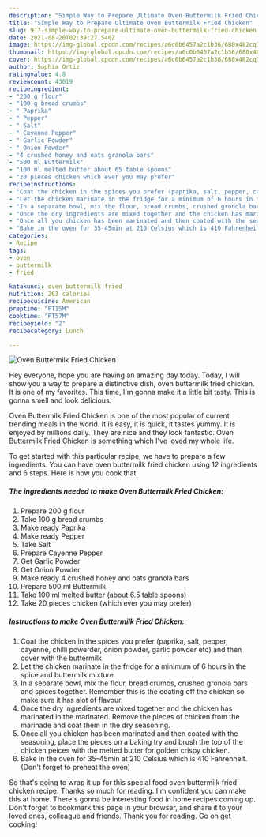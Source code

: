 ```yaml
---
description: "Simple Way to Prepare Ultimate Oven Buttermilk Fried Chicken"
title: "Simple Way to Prepare Ultimate Oven Buttermilk Fried Chicken"
slug: 917-simple-way-to-prepare-ultimate-oven-buttermilk-fried-chicken
date: 2021-08-20T02:39:27.540Z
image: https://img-global.cpcdn.com/recipes/a6c0b6457a2c1b36/680x482cq70/oven-buttermilk-fried-chicken-recipe-main-photo.jpg
thumbnail: https://img-global.cpcdn.com/recipes/a6c0b6457a2c1b36/680x482cq70/oven-buttermilk-fried-chicken-recipe-main-photo.jpg
cover: https://img-global.cpcdn.com/recipes/a6c0b6457a2c1b36/680x482cq70/oven-buttermilk-fried-chicken-recipe-main-photo.jpg
author: Sophia Ortiz
ratingvalue: 4.8
reviewcount: 43019
recipeingredient:
- "200 g flour"
- "100 g bread crumbs"
- " Paprika"
- " Pepper"
- " Salt"
- " Cayenne Pepper"
- " Garlic Powder"
- " Onion Powder"
- "4 crushed honey and oats granola bars"
- "500 ml Buttermilk"
- "100 ml melted butter about 65 table spoons"
- "20 pieces chicken which ever you may prefer"
recipeinstructions:
- "Coat the chicken in the spices you prefer (paprika, salt, pepper, cayenne, chilli powerder, onion powder, garlic powder etc) and then cover with the buttermilk"
- "Let the chicken marinate in the fridge for a minimum of 6 hours in the spice and buttermilk mixture"
- "In a separate bowl, mix the flour, bread crumbs, crushed gronola bars and spices together. Remember this is the coating off the chicken so make sure it has alot of flavour."
- "Once the dry ingredients are mixed together and the chicken has marinated in the marinated. Remove the pieces of chicken from the marinade and coat them in the dry seasoning."
- "Once all you chicken has been marinated and then coated with the seasoning, place the pieces on a baking try and brush the top of the chicken peices with the melted butter for golden crispy chicken."
- "Bake in the oven for 35-45min at 210 Celsius which is 410 Fahrenheit. (Don&#39;t forget to preheat the oven)"
categories:
- Recipe
tags:
- oven
- buttermilk
- fried

katakunci: oven buttermilk fried 
nutrition: 263 calories
recipecuisine: American
preptime: "PT15M"
cooktime: "PT57M"
recipeyield: "2"
recipecategory: Lunch

---
```



![Oven Buttermilk Fried Chicken](https://img-global.cpcdn.com/recipes/a6c0b6457a2c1b36/680x482cq70/oven-buttermilk-fried-chicken-recipe-main-photo.jpg)

Hey everyone, hope you are having an amazing day today. Today, I will show you a way to prepare a distinctive dish, oven buttermilk fried chicken. It is one of my favorites. This time, I'm gonna make it a little bit tasty. This is gonna smell and look delicious.

Oven Buttermilk Fried Chicken is one of the most popular of current trending meals in the world. It is easy, it is quick, it tastes yummy. It is enjoyed by millions daily. They are nice and they look fantastic. Oven Buttermilk Fried Chicken is something which I've loved my whole life.




To get started with this particular recipe, we have to prepare a few ingredients. You can have oven buttermilk fried chicken using 12 ingredients and 6 steps. Here is how you cook that.

<!--inarticleads1-->

##### The ingredients needed to make Oven Buttermilk Fried Chicken:

1. Prepare 200 g flour
1. Take 100 g bread crumbs
1. Make ready  Paprika
1. Make ready  Pepper
1. Take  Salt
1. Prepare  Cayenne Pepper
1. Get  Garlic Powder
1. Get  Onion Powder
1. Make ready 4 crushed honey and oats granola bars
1. Prepare 500 ml Buttermilk
1. Take 100 ml melted butter (about 6.5 table spoons)
1. Take 20 pieces chicken (which ever you may prefer)




<!--inarticleads2-->

##### Instructions to make Oven Buttermilk Fried Chicken:

1. Coat the chicken in the spices you prefer (paprika, salt, pepper, cayenne, chilli powerder, onion powder, garlic powder etc) and then cover with the buttermilk
1. Let the chicken marinate in the fridge for a minimum of 6 hours in the spice and buttermilk mixture
1. In a separate bowl, mix the flour, bread crumbs, crushed gronola bars and spices together. Remember this is the coating off the chicken so make sure it has alot of flavour.
1. Once the dry ingredients are mixed together and the chicken has marinated in the marinated. Remove the pieces of chicken from the marinade and coat them in the dry seasoning.
1. Once all you chicken has been marinated and then coated with the seasoning, place the pieces on a baking try and brush the top of the chicken peices with the melted butter for golden crispy chicken.
1. Bake in the oven for 35-45min at 210 Celsius which is 410 Fahrenheit. (Don&#39;t forget to preheat the oven)




So that's going to wrap it up for this special food oven buttermilk fried chicken recipe. Thanks so much for reading. I'm confident you can make this at home. There's gonna be interesting food in home recipes coming up. Don't forget to bookmark this page in your browser, and share it to your loved ones, colleague and friends. Thank you for reading. Go on get cooking!
